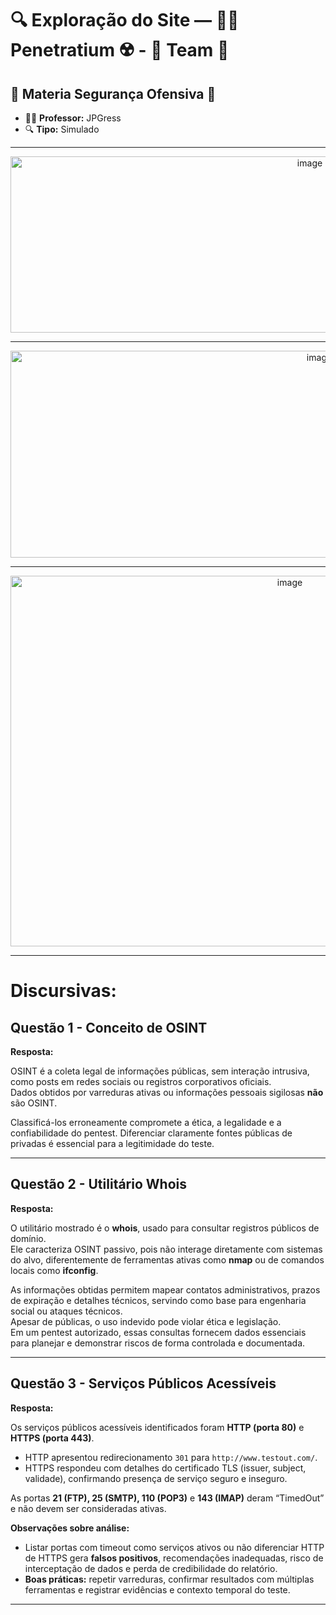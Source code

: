 # 🔍 Exploração do Site — 👨‍🔬 Penetratium ☢️ - 🧬 Team 📡

## 🔗 Materia Segurança Ofensiva 📕

- 👨‍🏫 **Professor:** JPGress
- 🔍 **Tipo:** Simulado

---

<p align="center">
  <img width="942" height="282" alt="image" src="https://github.com/user-attachments/assets/582c0daf-5eb9-4c2b-9406-045083535d35" />
</p>

---

<p align="center">
  <img width="972" height="331" alt="image" src="https://github.com/user-attachments/assets/9d86441c-adb7-4a0d-b961-33bbd5e901a6" />
</p>

---

<p align="center">
  <img width="878" height="593" alt="image" src="https://github.com/user-attachments/assets/f8a1978b-fb9f-4603-9dca-60923d67b7eb" />
</p>

---

# Discursivas:


## Questão 1 - Conceito de OSINT

**Resposta:**

OSINT é a coleta legal de informações públicas, sem interação intrusiva, como posts em redes sociais ou registros corporativos oficiais.  
Dados obtidos por varreduras ativas ou informações pessoais sigilosas **não** são OSINT.  

Classificá-los erroneamente compromete a ética, a legalidade e a confiabilidade do pentest. Diferenciar claramente fontes públicas de privadas é essencial para a legitimidade do teste.

---

## Questão 2 - Utilitário Whois

**Resposta:**

O utilitário mostrado é o **whois**, usado para consultar registros públicos de domínio.  
Ele caracteriza OSINT passivo, pois não interage diretamente com sistemas do alvo, diferentemente de ferramentas ativas como **nmap** ou de comandos locais como **ifconfig**.  

As informações obtidas permitem mapear contatos administrativos, prazos de expiração e detalhes técnicos, servindo como base para engenharia social ou ataques técnicos.  
Apesar de públicas, o uso indevido pode violar ética e legislação.  
Em um pentest autorizado, essas consultas fornecem dados essenciais para planejar e demonstrar riscos de forma controlada e documentada.

---

## Questão 3 - Serviços Públicos Acessíveis

**Resposta:**

Os serviços públicos acessíveis identificados foram **HTTP (porta 80)** e **HTTPS (porta 443)**.  
- HTTP apresentou redirecionamento `301` para `http://www.testout.com/`.  
- HTTPS respondeu com detalhes do certificado TLS (issuer, subject, validade), confirmando presença de serviço seguro e inseguro.  

As portas **21 (FTP), 25 (SMTP), 110 (POP3)** e **143 (IMAP)** deram “TimedOut” e não devem ser consideradas ativas.

**Observações sobre análise:**

- Listar portas com timeout como serviços ativos ou não diferenciar HTTP de HTTPS gera **falsos positivos**, recomendações inadequadas, risco de interceptação de dados e perda de credibilidade do relatório.  
- **Boas práticas:** repetir varreduras, confirmar resultados com múltiplas ferramentas e registrar evidências e contexto temporal do teste.

---
